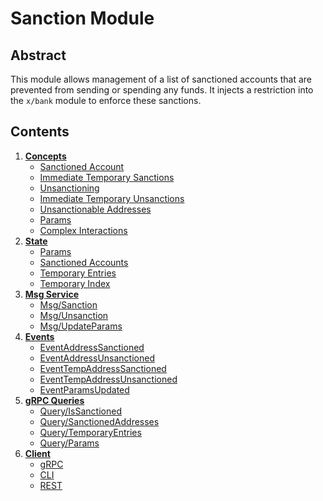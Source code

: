 # Sanction Module

## Abstract

This module allows management of a list of sanctioned accounts that are prevented from sending or spending any funds.
It injects a restriction into the `x/bank` module to enforce these sanctions.

## Contents

1. **[Concepts](01_concepts.md)**
   - [Sanctioned Account](01_concepts.md#sanctioned-account)
   - [Immediate Temporary Sanctions](01_concepts.md#immediate-temporary-sanctions)
   - [Unsanctioning](01_concepts.md#unsanctioning)
   - [Immediate Temporary Unsanctions](01_concepts.md#immediate-temporary-unsanctions)
   - [Unsanctionable Addresses](01_concepts.md#unsanctionable-addresses)
   - [Params](01_concepts.md#params)
   - [Complex Interactions](01_concepts.md#complex-interactions)
2. **[State](02_state.md)**
   - [Params](02_state.md#params)
   - [Sanctioned Accounts](02_state.md#sanctioned-accounts)
   - [Temporary Entries](02_state.md#temporary-entries)
   - [Temporary Index](02_state.md#temporary-index)
3. **[Msg Service](03_messages.md)**
   - [Msg/Sanction](03_messages.md#msgsanction)
   - [Msg/Unsanction](03_messages.md#msgunsanction)
   - [Msg/UpdateParams](03_messages.md#msgupdateparams)
4. **[Events](04_events.md)**
   - [EventAddressSanctioned](04_events.md#eventaddresssanctioned)
   - [EventAddressUnsanctioned](04_events.md#eventaddressunsanctioned)
   - [EventTempAddressSanctioned](04_events.md#eventtempaddresssanctioned)
   - [EventTempAddressUnsanctioned](04_events.md#eventtempaddressunsanctioned)
   - [EventParamsUpdated](04_events.md#eventparamsupdated)
5. **[gRPC Queries](05_queries.md)**
   - [Query/IsSanctioned](05_queries.md#queryissanctioned)
   - [Query/SanctionedAddresses](05_queries.md#querysanctionedaddresses)
   - [Query/TemporaryEntries](05_queries.md#querytemporaryentries)
   - [Query/Params](05_queries.md#queryparams)
6. **[Client](06_client.md)**
   - [gRPC](06_client.md#grpc)
   - [CLI](06_client.md#cli)
   - [REST](06_client.md#rest)